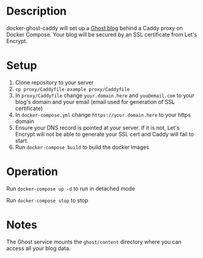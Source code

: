 # Description

docker-ghost-caddy will set up a [Ghost blog](https://ghost.org/) behind a Caddy proxy on Docker Compose. Your blog will be secured by an SSL certificate from Let's Encrypt.

# Setup

1. Clone repository to your server
2. `cp proxy/Caddyfile-example proxy/Caddyfile`
3. In `proxy/Caddyfile` change `your.domain.here` and `you@email.com` to your blog's domain and your email (email used for generation of SSL certificate)
4. In `docker-compose.yml` change `https://your.domain.here` to your https domain
5. Ensure your DNS record is pointed at your server. If it is not, Let's Encrypt will not be able to generate your SSL cert and Caddy will fail to start.
6. Run `docker-compose build` to build the docker images

# Operation

Run `docker-compose up -d` to run in detached mode

Run `docker-compose stop` to stop

# Notes

The Ghost service mounts the `ghost/content` directory where you can access all your blog data.
